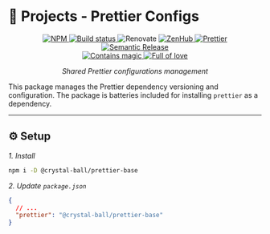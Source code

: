 # 🔮 Projects - Prettier Configs

<p align="center">
  <a href="https://www.npmjs.com/package/@crystal-ball/prettier-base">
    <img src="https://img.shields.io/npm/v/@crystal-ball/prettier-base.svg?style=flat-square" alt="NPM">
  </a>
  <a href="https://github.com/crystal-ball/prettier-base/actions?workflow=CI%2FCD">
    <img src="https://github.com/crystal-ball/prettier-base/workflows/CI%2FCD/badge.svg" alt="Build status" />
  </a
  <a href="https://renovatebot.com/">
    <img src="https://img.shields.io/badge/Renovate-enabled-32c3c2.svg" alt="Renovate" />
  </a>
  <a href="https://github.com/crystal-ball/prettier-base#zenhub">
    <img src="https://img.shields.io/badge/shipping_faster_with-ZenHub-5e60ba.svg?style=flat-square" alt="ZenHub" />
  </a>
  <a href="https://prettier.io/">
    <img src="https://img.shields.io/badge/styled_with-prettier-ff69b4.svg" alt="Prettier">
  </a>
  <a href="https://semantic-release.gitbook.io">
    <img src="https://img.shields.io/badge/%20%20%F0%9F%93%A6%F0%9F%9A%80-semantic_release-e10079.svg" alt="Semantic Release">
  </a>
  <br />
  <a href="https://github.com/crystal-ball">
    <img src="https://img.shields.io/badge/%F0%9F%94%AE%E2%9C%A8-contains_magic-D831D7.svg" alt="Contains magic"/>
  </a>
  <a href="https://github.com/crystal-ball/crystal-ball.github.io">
    <img src="https://img.shields.io/badge/%F0%9F%92%96%F0%9F%8C%88-full_of_love-F5499E.svg" alt="Full of love"/>
  </a>
</p>

<p align="center">
  <em>Shared Prettier configurations management</em>
</p>

This package manages the Prettier dependency versioning and configuration. The
package is batteries included for installing `prettier` as a dependency.

---

## ⚙️ Setup

_1. Install_

```sh
npm i -D @crystal-ball/prettier-base
```

_2. Update `package.json`_

```json
{
  // ...
  "prettier": "@crystal-ball/prettier-base"
}
```

